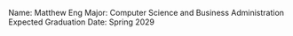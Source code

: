 Name: Matthew Eng
Major: Computer Science and Business Administration
Expected Graduation Date: Spring 2029